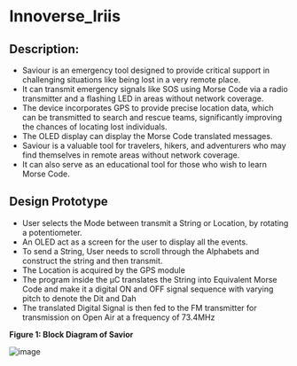 # Innoverse_Iriis

## Description: 
- Saviour is an emergency tool designed to provide critical support in challenging situations like being lost in a very remote place.
- It can transmit emergency signals like SOS using Morse Code via a radio transmitter and a flashing LED in areas without network coverage.
- The device incorporates GPS to provide precise location data, which can be transmitted to search and rescue teams, significantly improving the chances of locating lost individuals.
- The OLED display can display the Morse Code translated messages.
- Saviour is a valuable tool for travelers, hikers, and adventurers who may find themselves in remote areas without network coverage.
- It can also serve as an educational tool for those who wish to learn Morse Code.

## Design Prototype
- User selects the Mode between transmit a String or Location, by rotating a potentiometer.
- An OLED act as a screen for the user to display all the events.
- To send a String, User needs to scroll through the Alphabets and construct the string and then transmit.
- The Location is acquired by the GPS module
- The program inside the µC translates the String into Equivalent Morse Code and make it a digital ON and OFF signal sequence with varying pitch to denote the Dit and Dah
- The translated Digital Signal is then fed to the FM transmitter for transmission on Open Air at a frequency of 73.4MHz

**Figure 1: Block Diagram of Savior**

![image](https://user-images.githubusercontent.com/55133414/235340365-0b2e3507-5481-4c78-8ed0-5e43c68ce848.png)

